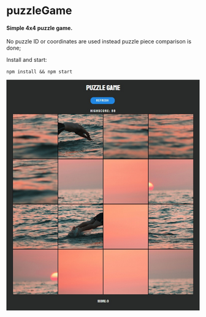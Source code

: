 # puzzleGame

#### Simple 4x4 puzzle game.
No puzzle ID or coordinates are used instead puzzle piece comparison is done;

Install and start:
```
npm install && npm start
```

<img src='https://raw.githubusercontent.com/jajosheni/puzzleGame/master/scr.jpg?token=AWKvHGT56Ha5FNyev_2ad10dmP9FD41Sks5cnO6TwA%3D%3D' alt='screenshot'>
